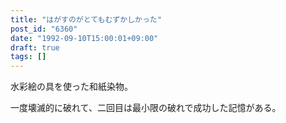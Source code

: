 ```yaml
---
title: "はがすのがとてもむずかしかった"
post_id: "6360"
date: "1992-09-10T15:00:01+09:00"
draft: true
tags: []
---
```



水彩絵の具を使った和紙染物。

一度壊滅的に破れて、二回目は最小限の破れで成功した記憶がある。
